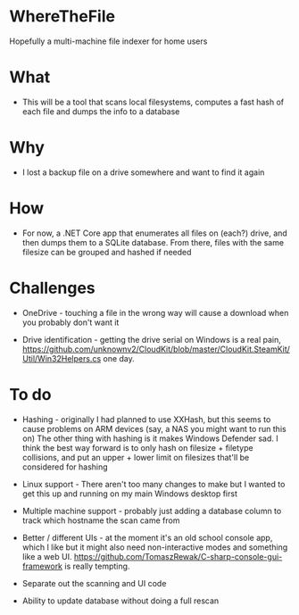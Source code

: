# WhereTheFile
Hopefully a multi-machine file indexer for home users

# What
* This will be a tool that scans local filesystems, computes a fast hash of each file and dumps the info to a database

# Why
* I lost a backup file on a drive somewhere and want to find it again

# How
* For now, a .NET Core app that enumerates all files on (each?) drive, and then dumps them to a SQLite database. From there, files with the same filesize can be grouped and hashed if needed

# Challenges

* OneDrive - touching a file in the wrong way will cause a download when you probably don't want it

* Drive identification - getting the drive serial on Windows is a real pain, https://github.com/unknownv2/CloudKit/blob/master/CloudKit.SteamKit/Util/Win32Helpers.cs one day.

# To do

* Hashing - originally I had planned to use XXHash, but this seems to cause problems on ARM devices (say, a NAS you might want to run this on)
  The other thing with hashing is it makes Windows Defender sad. I think the best way forward is to only hash on filesize + filetype collisions, and put an upper + lower limit on filesizes that'll be considered for hashing


* Linux support - There aren't too many changes to make but I wanted to get this up and running on my main Windows desktop first

* Multiple machine support - probably just adding a database column to track which hostname the scan came from

* Better / different UIs - at the moment it's an old school console app, which I like but it might also need non-interactive modes and something like a web UI. https://github.com/TomaszRewak/C-sharp-console-gui-framework is really tempting.

* Separate out the scanning and UI code

* Ability to update database without doing a full rescan
